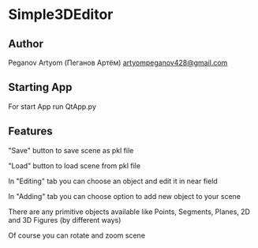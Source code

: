 # Simple3DEditor
## Author
Peganov Artyom (Пеганов Артём) artyompeganov428@gmail.com
## Starting App
For start App run QtApp.py
## Features
"Save" button to save scene as pkl file

"Load" button to load scene from pkl file

In "Editing" tab you can choose an object and edit it in near field

In "Adding" tab you can choose option to add new object to your scene

There are any primitive objects available like Points, Segments, Planes, 2D and 3D Figures (by different ways)

Of course you can rotate and zoom scene


